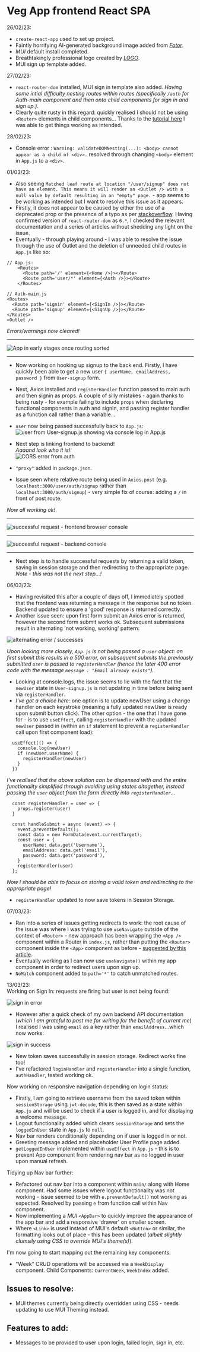 # Veg App frontend React SPA        

26/02/23:       
- `create-react-app` used to set up project.        
- Faintly horrifying AI-generated background image added from [_Fotor_](http://fotor.com/).            
- _MUI_ default install completed.      
- Breathtakingly professional logo created by [_LOGO_](https://app.logo.com/).     
- MUI sign up template added.       

27/02/23:       
- `react-router-dom` installed, MUI sign in template also added. _Having some intial difficulty nesting routes within routes (specifically `/auth` for Auth-main component and then onto child components for sign in and sign up.)_.       
- Clearly quite rusty in this regard: quickly realised I should not be using `<Router>` elements in child components... Thanks to the [tutorial here](https://dev.to/tywenk/how-to-use-nested-routes-in-react-router-6-4jhd) I was able to get things working as intended.      

28/02/23:       
- Console error : `Warning: validateDOMNesting(...): <body> cannot appear as a child of <div>.` resolved through changing `<body>` element in `App.js` to a `<div>`.        

01/03/23:       
- Also seeing `Matched leaf route at location "/user/signup" does not have an element. This means it will render an <Outlet /> with a null value by default resulting in an "empty" page.` - app seems to be working as intended but I want to resolve this issue as it appears.      
- Firstly, it does not appear to be caused by either the use of a deprecated prop or the presence of a typo as per [stackoverflow](https://stackoverflow.com/questions/69854011/matched-leaf-route-at-location-does-not-have-an-element). Having confirmed version of `react-router-dom` as `6.*`, I checked the relevant documentation and a series of articles without shedding any light on the issue.       
- Eventually - through playing around - I was able to resolve the issue through the use of Outlet and the deletion of unneeded child routes in `App.js` like so:     

```
// App.js:
    <Routes>
      <Route path='/' element={<Home />}></Route>
      <Route path='user/*' element={<Auth />}></Route>
    </Routes>
```     

```
// Auth-main.js
<Routes>
  <Route path='signin' element={<SignIn />}></Route>
  <Route path='signup' element={<SignUp />}></Route>
</Routes>
<Outlet />
```     

_Errors/warnings now cleared!_      

--- 

![App in early stages once routing sorted](public/readme/screenshot010323.png)       

---     

- Now working on hooking up signup to the back end. Firstly, I have quickly been able to get a new user `{ userName, emailAddress, password }` from `User-signup` form.     
- Next, Axios installed and `registerHandler` function passed to main auth and then signin as props. A couple of silly mistakes - again thanks to being rusty - for example failing to include `props` when declaring functional components in auth and signin, and passing register handler as a function call rather than a variable...       
- `user` now being passed successfully back to `App.js`:        
![user from User-signup.js showing via console log in App.js](./public/readme/userpassed.png)       

- Next step is linking frontend to backend!     
_Aaaand look who it is!:_     
![CORS error from auth](./public/readme/corserrorauth.png)      

- `"proxy"` added in `package.json`.        
- Issue seen where relative route being used in `Axios.post` (e.g. `localhost:3000/user/auth/signup` rather than `localhost:3000/auth/signup`) - very simple fix of course: adding a `/` in front of post route.       


_Now all working ok!_       

---     
![successful request - frontend browser console](./public/readme/signupsent.png)        

---     

![successful request - backend console](./public/readme/signup200.png)      

---     

- Next step is to handle successful requests by returning a valid token, saving in session storage and then redirecting to the appropriate page. 
    _Note - this was not the next step...!_               

06/03/23:       
- Having revisited this after a couple of days off, I immediately spotted that the frontend was returning a message in the response but no token. Backend updated to ensure a 'good' response is returned correctly.        
- Another issue seen: upon first form submit an Axios error is returned, however the second form submit works ok. Subsequent submissions result in alternating 'not working, working' pattern:      

![alternating error / successes](./public/readme/usernotbeingpassed.png)        

_Upon looking more closely, `App.js` is not being passed a `user` object: on first submit this results in a 500 error, on subsequent submits the previously submitted `user` is passed to `registerHandler` (hence the later 400 error code with the message `message : "Email already exists"`)._      

- Looking at console.logs, the issue seems to lie with the fact that the `newUser` state in `User-signup.js` is not updating in time before being sent via `registerHandler`.       
- _I've got a choice here:_ one option is to update newUser using a change handler on each keystroke (meaning a fully updated newUser is ready upon submit button click). The other option - the one that I have gone for - is to use `useEffect`, calling `registerHandler` with the updated `newUser` passed in (within an `if` statement to prevent a `registerHandler` call upon first component load):     

```
  useEffect(() => {
    console.log(newUser)
    if (newUser.userName) {
      registerHandler(newUser)
    }
  })
```

_I've realised that the above solution can be dispensed with and the entire functionality simplified through avoiding using states altogether, instead passing the `user` object from the form directly into `registerHandler`..._

```
  const registerHandler = user => {
    props.register(user)
  }

  const handleSubmit = async (event) => {
    event.preventDefault();
    const data = new FormData(event.currentTarget);
    const user = {
      userName: data.get('Username'),
      emailAddress: data.get('email'),
      password: data.get('password'),
    }
    registerHandler(user)
  };
```     

_Now I should be able to focus on storing a valid token and redirecting to the appropriate page!_       

- `registerHandler` updated to now save tokens in Session Storage.      

07/03/23:       
- Ran into a series of issues getting redirects to work: the root cause of the issue was where I was trying to use `useNavigate` outside of the context of `<Router>` - new approach has been wrapping the `<App />` component within a Router in `index.js`, rather than putting the `<Router>` component inside the `<App>` component as before - [suggested by this article](https://bobbyhadz.com/blog/react-usenavigate-may-be-used-only-in-context-of-router).        
- Eventually working as I can now use `useNavigate()` within my app component in order to redirect users upon sign up.      
- `NoMatch` component added to `path='*'` to catch unmatched routes.        

13/03/23:     
Working on Sign In: requests are firing but user is not being found:    

![sign in error](./public/readme/signin-issue.png)

- However after a quick check of my own backend API documentation (_which I am grateful to past me for writing for the benefit of current me_) I realised I was using `email` as a key rather than `emailAddress`...which now works:    

![sign in success](./public/readme/signin-success.png)    

- New token saves successfully in session storage. Redirect works fine too!
- I've refactored `loginHandler` and `registerHandler` into a single function, `authHandler`, tested working ok.    

Now working on responsive navigation depending on login status:   

- Firstly, I am going to retrieve username from the saved token within `sessionStorage` using `jwt-decode`, this is then saved as a state within `App.js` and will be used to check if a user is logged in, and for displaying a welcome message.   
- Logout functionality added which clears `sessionStorage` and sets the `loggedInUser` state in `App.js` to `null`.   
- Nav bar renders conditionally depending on if user is logged in or not.   
- Greeting message added and placeholder User Profile page added.   
- `getLoggedInUser` implemented within `useEffect` in `App.js` - this is to prevent App component from rendering nav bar as no logged in user upon manual refresh.    

Tidying up Nav bar further:   
- Refactored out nav bar into a component within `main/` along with Home component. Had some issues where logout functionality was not working - issue seemed to be with `e.preventDefault()` not working as expected. Resolved by passing `e` from function call within Nav component.   
- Now implementing a *MUI* `<AppBar>` to quickly improve the appearance of the app bar and add a responsive 'drawer' on smaller screen.   
- Where `<Link>` is used instead of MUI's default `<Button>` or similar, the formatting looks out of place - this has been updated (_albeit slightly clumsily using CSS to override MUI's theme(s)_).      

I'm now going to start mapping out the remaining key components:    
- "Week" CRUD operations will be accessed via a `WeekDisplay` component. Child Components: `CurrentWeek`, `WeekIndex` added.     

## Issues to resolve:   
- MUI themes currently being directly overridden using CSS - needs updating to use MUI Theming instead.   


## Features to add:
- Messages to be provided to user upon login, failed login, sign in, etc.     